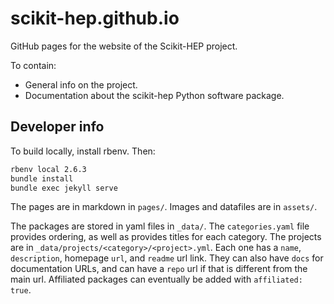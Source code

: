 # scikit-hep.github.io

GitHub pages for the website of the Scikit-HEP project.

To contain:

- General info on the project.
- Documentation about the scikit-hep Python software package.

## Developer info

To build locally, install rbenv. Then:

```bash
rbenv local 2.6.3
bundle install
bundle exec jekyll serve
```

The pages are in markdown in `pages/`. Images and datafiles are in `assets/`.

The packages are stored in yaml files in `_data/`. The `categories.yaml` file provides ordering, as well as provides titles for each category. The projects are in `_data/projects/<category>/<project>.yml`. Each one has a `name`, `description`, homepage `url`, and `readme` url link. They can also have `docs` for documentation URLs, and can have a `repo` url if that is different from the main url. Affiliated packages can eventually be added with `affiliated: true`.


